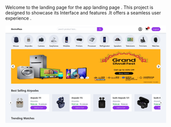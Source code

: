 Welcome to the landing page for the app landing page . This project is designed to showcase its Interface and features .It offers a seamless user experience . 

![image alt](https://github.com/SubhodipShee/e-commerce/blob/main/React%20App_page-0001.jpg?raw=true)
